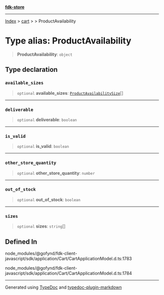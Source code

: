 [**fdk-store**](../../../README.md)
***

[Index](../../../API.md) > [cart](../../README.md) > [<internal>](../README.md) > ProductAvailability

# Type alias: ProductAvailability

> **ProductAvailability**: `object`

## Type declaration

### `available_sizes`

> `optional` **available\_sizes**: [`ProductAvailabilitySize`](type-alias.ProductAvailabilitySize.md)[]

***

### `deliverable`

> `optional` **deliverable**: `boolean`

***

### `is_valid`

> `optional` **is\_valid**: `boolean`

***

### `other_store_quantity`

> `optional` **other\_store\_quantity**: `number`

***

### `out_of_stock`

> `optional` **out\_of\_stock**: `boolean`

***

### `sizes`

> `optional` **sizes**: `string`[]

## Defined In

node\_modules/@gofynd/fdk-client-javascript/sdk/application/Cart/CartApplicationModel.d.ts:1783

node\_modules/@gofynd/fdk-client-javascript/sdk/application/Cart/CartApplicationModel.d.ts:1784

***
Generated using [TypeDoc](https://typedoc.org/) and [typedoc-plugin-markdown](https://www.npmjs.com/package/typedoc-plugin-markdown)
